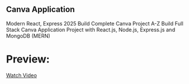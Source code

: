 
## **Canva Application**

Modern React, Express 2025 Build Complete Canva Project A-Z
Build Full Stack Canva Application Project with React.js, Node.js, Express.js and MongoDB (MERN)


# **Preview:**
[Watch Video](https://github.com/Dor12k/MERN-Canva-Project/blob/main/Preview.mp4)

